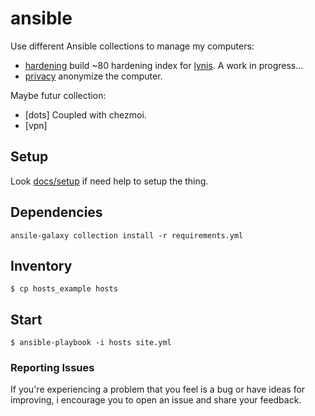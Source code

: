 # ansible

Use different Ansible collections to manage my computers:

+ [hardening](https://github.com/szorfein/ansible-collection-hardening) build ~80 hardening index for [lynis](https://cisofy.com/lynis/). A work in progress...
+ [privacy](https://github.com/szorfein/ansible-collection-privacy) anonymize the computer.

Maybe futur collection:
+ [dots] Coupled with chezmoi.
+ [vpn]

## Setup

Look [docs/setup](https://github.com/szorfein/ansible/blob/develop/docs/setup.md) if need help to setup the thing.

## Dependencies

    ansile-galaxy collection install -r requirements.yml

## Inventory

    $ cp hosts_example hosts

## Start

    $ ansible-playbook -i hosts site.yml

### Reporting Issues

If you're experiencing a problem that you feel is a bug or have ideas for improving, i encourage you to open an issue and share your feedback.
